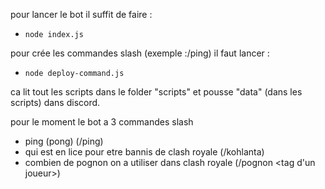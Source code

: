 pour lancer le bot il suffit de faire :
- `node index.js`

pour crée les commandes slash (exemple :/ping) il faut lancer :
- `node deploy-command.js`

ca lit tout les scripts dans le folder "scripts" et pousse "data" (dans les scripts) dans discord.

pour le moment le bot a 3 commandes slash
- ping (pong) (/ping)
- qui est en lice pour etre bannis de clash royale (/kohlanta)
- combien de pognon on a utiliser dans clash royale (/pognon <tag d'un joueur>)
